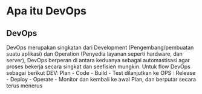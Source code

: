 # Apa itu DevOps

## DevOps
DevOps merupakan singkatan dari Development (Pengembang/pembuatan suatu aplikasi) dan Operation (Penyedia layanan seperti hardware, dan server), DevOps berperan di antara keduanya sebagai automastisasi agar proses bekerja secara singkat dan seefisien mungkin.
Untuk flow DevOps sebagai berikut DEV: Plan - Code - Build - Test dilanjutkan ke OPS : Release - Deploy - Operate - Monitor dan kembali ke awal Plan, dan berputar secara terus menerus
